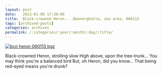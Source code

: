 ```yaml
---
layout: post
date:	2013-01-08 17:30:00
title:  Black-crowned Heron....Bannerghatta, zoo area, 060113
tags: [archived-posts]
categories: archives
permalink: /:categories/:year/:month/:day/:title/
---
```

<a href="http://s1264.photobucket.com/albums/jj483/mnypx/?action=view&amp;current=DSC09014.jpg" target="_blank"><img src="http://i1264.photobucket.com/albums/jj483/mnypx/DSC09014.jpg" border="0" alt="bcn heron 060113 bgz"></a>


Black-crowned Heron, strolling slow
High above, upon the tree-trunk...
You may think you're a balanced bird
But, oh Heron, did you know...
That being red-eyed means you're drunk?
